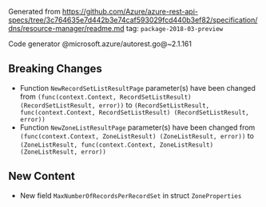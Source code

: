 Generated from https://github.com/Azure/azure-rest-api-specs/tree/3c764635e7d442b3e74caf593029fcd440b3ef82/specification/dns/resource-manager/readme.md tag: `package-2018-03-preview`

Code generator @microsoft.azure/autorest.go@~2.1.161

## Breaking Changes

- Function `NewRecordSetListResultPage` parameter(s) have been changed from `(func(context.Context, RecordSetListResult) (RecordSetListResult, error))` to `(RecordSetListResult, func(context.Context, RecordSetListResult) (RecordSetListResult, error))`
- Function `NewZoneListResultPage` parameter(s) have been changed from `(func(context.Context, ZoneListResult) (ZoneListResult, error))` to `(ZoneListResult, func(context.Context, ZoneListResult) (ZoneListResult, error))`

## New Content

- New field `MaxNumberOfRecordsPerRecordSet` in struct `ZoneProperties`
